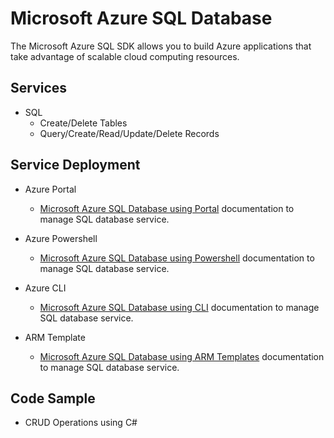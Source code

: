 ﻿# Microsoft Azure SQL Database

 The Microsoft Azure SQL SDK allows you to build Azure applications that take advantage of scalable cloud computing resources.

## Services

- SQL
    - Create/Delete Tables
    - Query/Create/Read/Update/Delete Records
    
## Service Deployment

- Azure Portal
    - [Microsoft Azure SQL Database using Portal](https://docs.microsoft.com/en-us/azure/sql-database/sql-database-get-started-portal) documentation to manage SQL database service.

- Azure Powershell
    - [Microsoft Azure SQL Database using Powershell](https://docs.microsoft.com/en-us/azure/sql-database/sql-database-get-started-powershell) documentation to manage SQL database service.

- Azure CLI
    - [Microsoft Azure SQL Database using CLI](https://docs.microsoft.com/en-us/azure/sql-database/sql-database-get-started-cli) documentation to manage SQL database service.

- ARM Template
    - [Microsoft Azure SQL Database using ARM Templates](https://docs.microsoft.com/en-us/azure/templates/microsoft.sql/servers/databases) documentation to manage SQL database service.

## Code Sample
- CRUD Operations using C#
